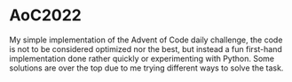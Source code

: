 # AoC2022
My simple implementation of the Advent of Code daily challenge, the code is not to be considered optimized nor the best, but instead a fun first-hand implementation done rather quickly or experimenting with Python. Some solutions are over the top due to me trying different ways to solve the task.
